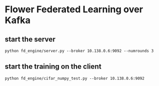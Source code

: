 
# Flower Federated Learning over Kafka

## start the server
```
python fd_engine/server.py --broker 10.138.0.6:9092 --numrounds 3
```

## start the training on the client
```
python fd_engine/cifar_numpy_test.py --broker 10.138.0.6:9092
```




<!-- 
## EKS cluster
You'll have to configure access to the cluster with eksctl and kubectl.
(more info coming.)
All commands have to be run from gamestop/deploy root directory

### Creating the EKS cluster
eksctl create cluster -f cluster.yaml


### Install the application using Helm
helm install flkafka ./


### Uninstalling the application
helm delete flkafka


### Delete the EKS cluster
kubectl delete cluster -f cluster.yaml


 -->
